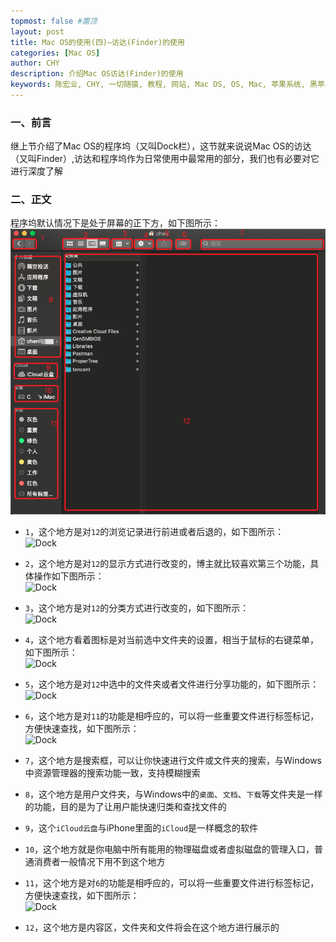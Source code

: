 ```yaml
---
topmost: false #置顶
layout: post
title: Mac OS的使用(四)—访达(Finder)的使用
categories: [Mac OS]
author: CHY
description: 介绍Mac OS访达(Finder)的使用
keywords: 陈宏业, CHY, 一切随猿, 教程, 网站, Mac OS, OS, Mac, 苹果系统, 黑苹果, 小米, XiaoMi笔记本, XiaoMi, 笔记本, 15 Pro, 苹果系统设置, Mac OS设置, 设置, 访达, Finder
---
```


### 一、前言
继上节介绍了Mac OS的程序坞（又叫Dock栏），这节就来说说Mac OS的访达（又叫Finder）,访达和程序坞作为日常使用中最常用的部分，我们也有必要对它进行深度了解

### 二、正文
程序坞默认情况下是处于屏幕的正下方，如下图所示：<br/>
![Dock](/images/posts/mac/mac-os-finder.png)

  * `1`，这个地方是对`12`的浏览记录进行前进或者后退的，如下图所示：<br/>
  ![Dock](/images/posts/mac/mac-os-finder-1.gif)

  * `2`，这个地方是对`12`的显示方式进行改变的，博主就比较喜欢第三个功能，具体操作如下图所示：<br/>
  ![Dock](/images/posts/mac/mac-os-finder-2.gif)
  
  * `3`，这个地方是对`12`的分类方式进行改变的，如下图所示：<br/>
  ![Dock](/images/posts/mac/mac-os-finder-3.gif)
  
  * `4`，这个地方看着图标是对当前选中文件夹的设置，相当于鼠标的右键菜单，如下图所示：<br/>
  ![Dock](/images/posts/mac/mac-os-finder-4.gif)

  
  * `5`，这个地方是对`12`中选中的文件夹或者文件进行分享功能的，如下图所示：<br/>
  ![Dock](/images/posts/mac/mac-os-finder-5.gif)

  
  * `6`，这个地方是对`11`的功能是相呼应的，可以将一些重要文件进行标签标记，方便快速查找，如下图所示：<br/>
  ![Dock](/images/posts/mac/mac-os-finder-6.gif)

  
  * `7`，这个地方是搜索框，可以让你快速进行文件或文件夹的搜索，与Windows中资源管理器的搜索功能一致，支持模糊搜索

  
  * `8`，这个地方是用户文件夹，与Windows中的`桌面`、`文档`、`下载`等文件夹是一样的功能，目的是为了让用户能快速归类和查找文件的

  
  * `9`，这个`iCloud云盘`与iPhone里面的`iCloud`是一样概念的软件

  
  * `10`，这个地方就是你电脑中所有能用的物理磁盘或者虚拟磁盘的管理入口，普通消费者一般情况下用不到这个地方

  
  * `11`，这个地方是对`6`的功能是相呼应的，可以将一些重要文件进行标签标记，方便快速查找，如下图所示：<br/>
  ![Dock](/images/posts/mac/mac-os-finder-6.gif)

  
  * `12`，这个地方是内容区，文件夹和文件将会在这个地方进行展示的
